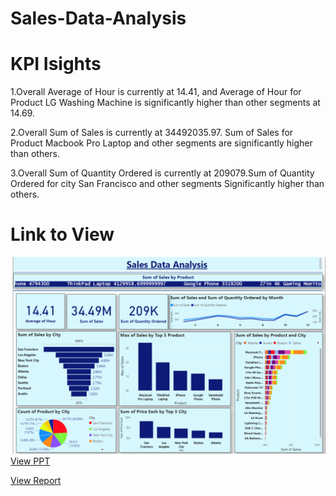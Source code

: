 # Sales-Data-Analysis
# KPI Isights 
1.Overall Average of Hour is currently at 14.41, and Average of Hour for Product LG Washing Machine is significantly higher than other segments at 14.69.

2.Overall Sum of Sales is currently at 34492035.97. Sum of Sales for Product Macbook Pro Laptop and other segments are significantly higher than others.

3.Overall Sum of Quantity Ordered is currently at 209079.Sum of Quantity Ordered for city San Francisco and other segments Significantly higher than others.

# Link to View

<img src="https://github.com/riyatyag-6/Sales-Data-Analysis/blob/cbea025d4fa774eb60e41bdc3d4e25170e118c1e/Image.png">
<a href="https://github.com/riyatyag-6/Sales-Data-Analysis/blob/main/Power-BI-Sales_DA.pptx">View PPT</a>

<a href="https://app.powerbi.com/groups/me/reports/be0a991d-7847-4298-8ab7-b4bd5dbec6d8?pbi_source=desktop">View Report</a>

<!---<iframe title="SalesDA" width="1140" height="541.25" src="https://app.powerbi.com/reportEmbed?reportId=be0a991d-7847-4298-8ab7-b4bd5dbec6d8&autoAuth=true&ctid=be9a5369-ecce-4f80-96a9-fc6efbcc7e54" frameborder="0" allowFullScreen="true"></iframe>
